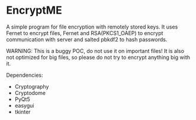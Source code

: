 # EncryptME
A simple program for file encryption with remotely stored keys. It uses Fernet to encrypt files, Fernet and RSA(PKCS1_OAEP) to encrypt communication with server and salted pbkdf2 to hash passwords.

WARNING: This is a buggy POC, do not use it on important files! It is also not optimized for big files, so please do not try to encrypt anything big with it.

Dependencies:
- Cryptography
- Cryptodome
- PyQt5
- easygui
- tkinter
